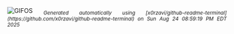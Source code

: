 <div align="justify">
<picture>
    <source media="(prefers-color-scheme: dark)" srcset="https://i.ibb.co/pvZqpFph/output-gif.gif">
    <source media="(prefers-color-scheme: light)" srcset="https://i.ibb.co/pvZqpFph/output-gif.gif">
    <img alt="GIFOS" src="https://i.ibb.co/pvZqpFph/output-gif.gif">
</picture>
<sub><i>Generated automatically using [x0rzavi/github-readme-terminal](https://github.com/x0rzavi/github-readme-terminal) on Sun Aug 24 08:59:19 PM EDT 2025</i></sub>
</div>

<!--  -->